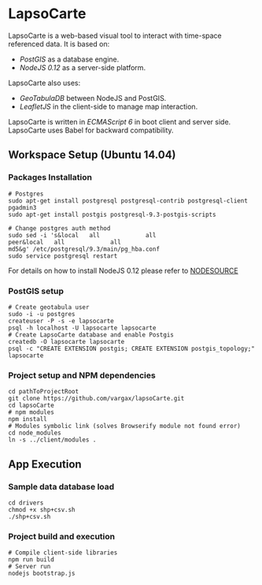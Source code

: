 # LapsoCarte

LapsoCarte is a web-based visual tool to interact with time-space referenced data. It is based on:

- *PostGIS* as a database engine.
- *NodeJS 0.12* as a server-side platform.

LapsoCarte also uses:

- *GeoTabulaDB* between NodeJS and PostGIS.
- *LeafletJS* in the client-side to manage map interaction.

LapsoCarte is written in *ECMAScript 6* in boot client and server side. LapsoCarte uses Babel for backward compatibility.

## Workspace Setup (Ubuntu 14.04)
### Packages Installation
```
# Postgres
sudo apt-get install postgresql postgresql-contrib postgresql-client pgadmin3
sudo apt-get install postgis postgresql-9.3-postgis-scripts

# Change postgres auth method
sudo sed -i 's&local   all             all                                     peer&local   all             all                                     md5&g' /etc/postgresql/9.3/main/pg_hba.conf
sudo service postgresql restart
```
For details on how to install NodeJS 0.12 please refer to [NODESOURCE](https://nodesource.com/blog/nodejs-v012-iojs-and-the-nodesource-linux-repositories)

### PostGIS setup
```
# Create geotabula user
sudo -i -u postgres
createuser -P -s -e lapsocarte
psql -h localhost -U lapsocarte lapsocarte
# Create LapsoCarte database and enable Postgis
createdb -O lapsocarte lapsocarte
psql -c "CREATE EXTENSION postgis; CREATE EXTENSION postgis_topology;" lapsocarte
```
### Project setup and NPM dependencies
```
cd pathToProjectRoot
git clone https://github.com/vargax/lapsoCarte.git
cd lapsoCarte
# npm modules
npm install
# Modules symbolic link (solves Browserify module not found error)
cd node_modules
ln -s ../client/modules .
```
## App Execution
### Sample data database load
```
cd drivers
chmod +x shp+csv.sh
./shp+csv.sh
```
### Project build and execution
```
# Compile client-side libraries
npm run build
# Server run
nodejs bootstrap.js
```